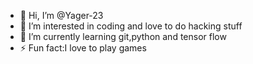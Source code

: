 - 👋 Hi, I’m @Yager-23
- 👀 I’m interested in coding and love to do hacking stuff
- 🌱 I’m currently learning git,python and tensor flow
- ⚡ Fun fact:I love to play games 

<!---
Yager-23/Yager-23 is a ✨ special ✨ repository because its `README.md` (this file) appears on your GitHub profile.
You can click the Preview link to take a look at your changes.
--->
